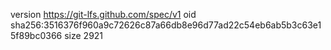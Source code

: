version https://git-lfs.github.com/spec/v1
oid sha256:3516376f960a9c72626c87a66db8e96d77ad22c54eb6ab5b3c63e15f89bc0366
size 2921
